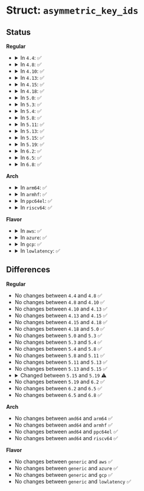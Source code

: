 # Struct: <code>asymmetric_key_ids</code>

## Status
<b>Regular</b>
<ul>
<li>
<details>
<summary>In <code>4.4</code>: ✅</summary>

```c
struct asymmetric_key_ids {
    void * id[2];
};
```
</details>
</li>
<li>
<details>
<summary>In <code>4.8</code>: ✅</summary>

```c
struct asymmetric_key_ids {
    void * id[2];
};
```
</details>
</li>
<li>
<details>
<summary>In <code>4.10</code>: ✅</summary>

```c
struct asymmetric_key_ids {
    void * id[2];
};
```
</details>
</li>
<li>
<details>
<summary>In <code>4.13</code>: ✅</summary>

```c
struct asymmetric_key_ids {
    void * id[2];
};
```
</details>
</li>
<li>
<details>
<summary>In <code>4.15</code>: ✅</summary>

```c
struct asymmetric_key_ids {
    void * id[2];
};
```
</details>
</li>
<li>
<details>
<summary>In <code>4.18</code>: ✅</summary>

```c
struct asymmetric_key_ids {
    void * id[2];
};
```
</details>
</li>
<li>
<details>
<summary>In <code>5.0</code>: ✅</summary>

```c
struct asymmetric_key_ids {
    void * id[2];
};
```
</details>
</li>
<li>
<details>
<summary>In <code>5.3</code>: ✅</summary>

```c
struct asymmetric_key_ids {
    void * id[2];
};
```
</details>
</li>
<li>
<details>
<summary>In <code>5.4</code>: ✅</summary>

```c
struct asymmetric_key_ids {
    void * id[2];
};
```
</details>
</li>
<li>
<details>
<summary>In <code>5.8</code>: ✅</summary>

```c
struct asymmetric_key_ids {
    void * id[2];
};
```
</details>
</li>
<li>
<details>
<summary>In <code>5.11</code>: ✅</summary>

```c
struct asymmetric_key_ids {
    void * id[2];
};
```
</details>
</li>
<li>
<details>
<summary>In <code>5.13</code>: ✅</summary>

```c
struct asymmetric_key_ids {
    void * id[2];
};
```
</details>
</li>
<li>
<details>
<summary>In <code>5.15</code>: ✅</summary>

```c
struct asymmetric_key_ids {
    void * id[2];
};
```
</details>
</li>
<li>
<details>
<summary>In <code>5.19</code>: ✅</summary>

```c
struct asymmetric_key_ids {
    void * id[3];
};
```
</details>
</li>
<li>
<details>
<summary>In <code>6.2</code>: ✅</summary>

```c
struct asymmetric_key_ids {
    void * id[3];
};
```
</details>
</li>
<li>
<details>
<summary>In <code>6.5</code>: ✅</summary>

```c
struct asymmetric_key_ids {
    void * id[3];
};
```
</details>
</li>
<li>
<details>
<summary>In <code>6.8</code>: ✅</summary>

```c
struct asymmetric_key_ids {
    void * id[3];
};
```
</details>
</li>
</ul>
<b>Arch</b>
<ul>
<li>
<details>
<summary>In <code>arm64</code>: ✅</summary>

```c
struct asymmetric_key_ids {
    void * id[2];
};
```
</details>
</li>
<li>
<details>
<summary>In <code>armhf</code>: ✅</summary>

```c
struct asymmetric_key_ids {
    void * id[2];
};
```
</details>
</li>
<li>
<details>
<summary>In <code>ppc64el</code>: ✅</summary>

```c
struct asymmetric_key_ids {
    void * id[2];
};
```
</details>
</li>
<li>
<details>
<summary>In <code>riscv64</code>: ✅</summary>

```c
struct asymmetric_key_ids {
    void * id[2];
};
```
</details>
</li>
</ul>
<b>Flavor</b>
<ul>
<li>
<details>
<summary>In <code>aws</code>: ✅</summary>

```c
struct asymmetric_key_ids {
    void * id[2];
};
```
</details>
</li>
<li>
<details>
<summary>In <code>azure</code>: ✅</summary>

```c
struct asymmetric_key_ids {
    void * id[2];
};
```
</details>
</li>
<li>
<details>
<summary>In <code>gcp</code>: ✅</summary>

```c
struct asymmetric_key_ids {
    void * id[2];
};
```
</details>
</li>
<li>
<details>
<summary>In <code>lowlatency</code>: ✅</summary>

```c
struct asymmetric_key_ids {
    void * id[2];
};
```
</details>
</li>
</ul>

## Differences
<b>Regular</b>
<ul>
<li>
No changes between <code>4.4</code> and <code>4.8</code> ✅
</li>
<li>
No changes between <code>4.8</code> and <code>4.10</code> ✅
</li>
<li>
No changes between <code>4.10</code> and <code>4.13</code> ✅
</li>
<li>
No changes between <code>4.13</code> and <code>4.15</code> ✅
</li>
<li>
No changes between <code>4.15</code> and <code>4.18</code> ✅
</li>
<li>
No changes between <code>4.18</code> and <code>5.0</code> ✅
</li>
<li>
No changes between <code>5.0</code> and <code>5.3</code> ✅
</li>
<li>
No changes between <code>5.3</code> and <code>5.4</code> ✅
</li>
<li>
No changes between <code>5.4</code> and <code>5.8</code> ✅
</li>
<li>
No changes between <code>5.8</code> and <code>5.11</code> ✅
</li>
<li>
No changes between <code>5.11</code> and <code>5.13</code> ✅
</li>
<li>
No changes between <code>5.13</code> and <code>5.15</code> ✅
</li>
<li>
<details>
<summary>Changed between <code>5.15</code> and <code>5.19</code> ⚠️</summary>
<ul>
<li>
<b>Field type changed. </b>
<code>void * id[2]</code> ➡️ <code>void * id[3]</code>
</li>
</ul>
</details>
</li>
<li>
No changes between <code>5.19</code> and <code>6.2</code> ✅
</li>
<li>
No changes between <code>6.2</code> and <code>6.5</code> ✅
</li>
<li>
No changes between <code>6.5</code> and <code>6.8</code> ✅
</li>
</ul>
<b>Arch</b>
<ul>
<li>
No changes between <code>amd64</code> and <code>arm64</code> ✅
</li>
<li>
No changes between <code>amd64</code> and <code>armhf</code> ✅
</li>
<li>
No changes between <code>amd64</code> and <code>ppc64el</code> ✅
</li>
<li>
No changes between <code>amd64</code> and <code>riscv64</code> ✅
</li>
</ul>
<b>Flavor</b>
<ul>
<li>
No changes between <code>generic</code> and <code>aws</code> ✅
</li>
<li>
No changes between <code>generic</code> and <code>azure</code> ✅
</li>
<li>
No changes between <code>generic</code> and <code>gcp</code> ✅
</li>
<li>
No changes between <code>generic</code> and <code>lowlatency</code> ✅
</li>
</ul>
